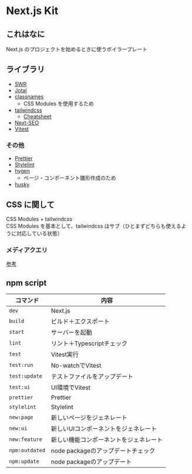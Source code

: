# Next.js Kit

## これはなに

Next.js のプロジェクトを始めるときに使うボイラープレート

## ライブラリ

- [SWR](https://swr.vercel.app/ja)
- [Jotai](https://jotai.org/)
- [classnames](https://www.npmjs.com/package/classnames)
  - CSS Modules を使用するため
- [tailwindcss](https://tailwindcss.com/)
  - [Cheatsheet](https://tailwindcomponents.com/cheatsheet/)
- [Next-SEO](https://github.com/garmeeh/next-seo)
- [Vitest](https://vitest.dev/)

### その他

- [Prettier](https://prettier.io/)
- [Stylelint](https://stylelint.io/)
- [hygen](https://www.hygen.io/)
  - ページ・コンポーネント雛形作成のため
- [husky](https://typicode.github.io/husky/#/)

## CSS に関して

CSS Modules + tailwindcss<br />
CSS Modules を基本として、tailwindcss はサブ（ひとまずどちらも使えるように対応している状態）

### メディアクエリ

[参考](https://github.com/right714/base-static#sass-%E3%81%AE%E3%83%A1%E3%83%87%E3%82%A3%E3%82%A2%E3%82%AF%E3%82%A8%E3%83%AA%E3%81%AB%E3%81%A4%E3%81%84%E3%81%A6)

## npm script

| コマンド | 内容 |
| --- | --- |
| `dev` | Next.js |
| `build` | ビルド＋エクスポート |
| `start` | サーバーを起動 |
| `lint` | リント＋Typescriptチェック |
| `test` | Vitest実行 |
| `test:run` | No-watchでVitest |
| `test:update` | テストファイルをアップデート |
| `test:ui` | UI環境でVitest |
| `prettier` | Prettier |
| `stylelint` | Stylelint |
| `new:page` | 新しいページをジェネレート |
| `new:ui` | 新しいUIコンポーネントをジェネレート |
| `new:feature` | 新しい機能コンポーネントをジェネレート |
| `npm:outdated` | node packageのアップデートチェック |
| `npm:update` | node packageのアップデート |
